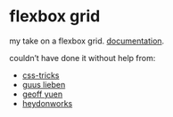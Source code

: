 # flexbox grid

my take on a flexbox grid. [documentation](http://clareoneill.github.io/flexbox-grid/).

couldn’t have done it without help from:
* [css-tricks](https://css-tricks.com/snippets/css/a-guide-to-flexbox/)
* [guus lieben](http://codepen.io/guuslieben/pen/bVeObG)
* [geoff yuen](http://codepen.io/geoffyuen/pen/ogrPbZ)
* [heydonworks](http://www.heydonworks.com/article/flexbox-grid-finesse)